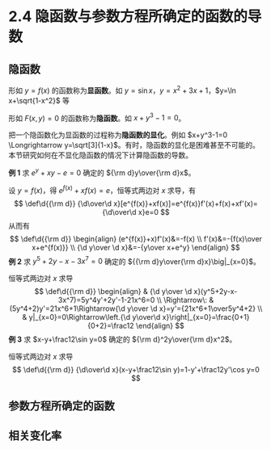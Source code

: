 # 2.4 隐函数与参数方程所确定的函数的导数
## 隐函数

形如 $y=f(x)$ 的函数称为**显函数**。如 $y=\sin x$，$y=x^2+3x+1$，$y=\ln x+\sqrt{1-x^2}$ 等

形如 $F(x,y)=0$ 的函数称为**隐函数**。如 $x+y^3-1=0$。

把一个隐函数化为显函数的过程称为**隐函数的显化**。例如 $x+y^3-1=0 \Longrightarrow y=\sqrt[3]{1-x}$。有时，隐函数的显化是困难甚至不可能的。本节研究如何在不显化隐函数的情况下计算隐函数的导数。

**例 1** 求 $e^y+xy-e=0$ 确定的 ${\rm d}y\over{\rm d}x$。

设 $y=f(x)$，得 $e^{f(x)}+xf(x)=e$，恒等式两边对 $x$ 求导，有
$$
\def\d{{\rm d}}
{\d\over\d x}[e^{f(x)}+xf(x)]=e^{f(x)}f'(x)+f(x)+xf'(x)={\d\over\d x}e=0
$$
从而有
$$
\def\d{{\rm d}}
\begin{align}
(e^{f(x)}+x)f'(x)&=-f(x) \\
f'(x)&=-{f(x)\over x+e^{f(x)}} \\
{\d y\over \d x}&=-{y\over x+e^y}
\end{align}
$$
**例 2** 求 $y^5+2y-x-3x^7=0$ 确定的 ${{\rm d}y\over{\rm d}x}\big|_{x=0}$。

恒等式两边对 $x$ 求导
$$
\def\d{{\rm d}}
\begin{align}
& {\d y\over \d x}(y^5+2y-x-3x^7)=5y^4y'+2y'-1-21x^6=0 \\
\Rightarrow\: & (5y^4+2)y'=21x^6+1\Rightarrow{\d y\over \d x}=y'={21x^6+1\over5y^4+2} \\
& y|_{x=0}=0\Rightarrow\left.{\d y\over\d x}\right|_{x=0}=\frac{0+1}{0+2}=\frac12
\end{align}
$$
**例 3** 求 $x-y+\frac12\sin y=0$ 确定的 ${\rm d}^2y\over{\rm d}x^2$。

恒等式两边对 $x$ 求导
$$
\def\d{{\rm d}}
{\d\over\d x}(x-y+\frac12\sin y)=1-y'+\frac12y'\cos y=0
$$


## 参数方程所确定的函数

## 相关变化率

